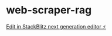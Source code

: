 # web-scraper-rag

[Edit in StackBlitz next generation editor ⚡️](https://stackblitz.com/~/github.com/irwan-katsana/web-scraper-rag)
